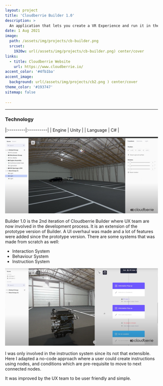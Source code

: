 ```yaml
---
layout: project
title: 'Cloudberrie Builder 1.0'
description: >
  An application that lets you create a VR Experience and run it in the VR Application of Cloudberrie
date: 1 Aug 2021
image: 
  path: /assets/img/projects/cb-builder.png
  srcset: 
    1920w: url(/assets/img/projects/cb-builder.png) center/cover
links:
  - title: Cloudberrie Website
    url: https://www.cloudberrie.io/
accent_color: '#4fb1ba'
accent_image:
  background: url(/assets/img/projects/cb2.png ) center/cover
theme_color: '#193747'
sitemap: false

---
```

---

### Technology

|:---------|:----------|
| Engine      |         Unity | 
| Language      |         C# |

![200x200](/assets/img/projects/cb2.png "Small example image")

Builder 1.0 is the 2nd iteration of Cloudberrie Builder where UX team are now involved in the development process. It is an extension of the prototype version of Builder. A UI overhaul was made and a lot of features were added since the prototype version. There are some systems that was made from scratch as well:

- Interaction System
- Behaviour System
- Instruction System

![200x200](/assets/img/projects/cb3.png "Small example image")

I was only involved in the instruction system since its not that extensible. Here I adapted a no-code approach where a user could create instructions using nodes, and conditions which are pre-requisite to move to next connected nodes.

It was improved by the UX team to be user friendly and simple.